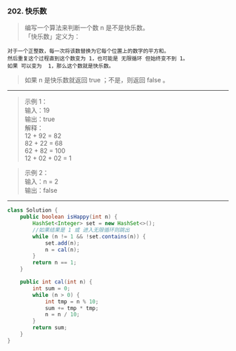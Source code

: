 ### 202. 快乐数

>编写一个算法来判断一个数 n 是不是快乐数。   
>「快乐数」定义为：   
>
    对于一个正整数，每一次将该数替换为它每个位置上的数字的平方和。
    然后重复这个过程直到这个数变为 1，也可能是 无限循环 但始终变不到 1。
    如果 可以变为  1，那么这个数就是快乐数。
>如果 n 是快乐数就返回 true ；不是，则返回 false 。   
***
>示例 1：   
>输入：19   
>输出：true   
>解释：   
>12 + 92 = 82   
>82 + 22 = 68   
>62 + 82 = 100   
>12 + 02 + 02 = 1   

>示例 2：   
>输入：n = 2   
>输出：false   
***
```java
class Solution {
    public boolean isHappy(int n) {
        HashSet<Integer> set = new HashSet<>();
        //如果结果是 1 或 进入无限循环则跳出
        while (n != 1 && !set.contains(n)) {
            set.add(n);
            n = cal(n);
        }
        return n == 1;
    }

    public int cal(int n) {
        int sum = 0;
        while (n > 0) {
            int tmp = n % 10;
            sum += tmp * tmp;
            n = n / 10;
        }
        return sum;
    }
}
```
